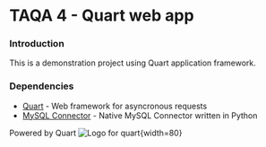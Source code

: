 # TAQA 4 - Quart web app

### Introduction 

This is a demonstration project using Quart application framework.

### Dependencies
- [Quart](https://quart.palletsprojects.com/en/latest/) - Web framework for asyncronous requests
- [MySQL Connector](https://github.com/mysql/mysql-connector-python) - Native MySQL Connector written in Python

Powered by Quart
![Logo for quart](https://quart.palletsprojects.com/en/latest/_static/logo_short.png){width=80}